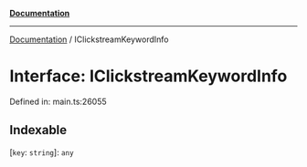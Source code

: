 [**Documentation**](../README.md)

***

[Documentation](../README.md) / IClickstreamKeywordInfo

# Interface: IClickstreamKeywordInfo

Defined in: main.ts:26055

## Indexable

\[`key`: `string`\]: `any`
